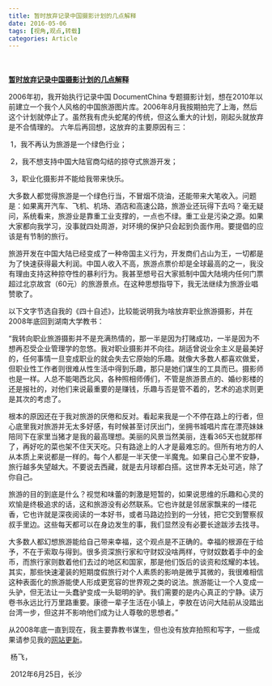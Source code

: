 ```yaml
---
title: 暂时放弃记录中国摄影计划的几点解释
date: 2016-05-06
tags: [视角,观点,转载]
categories: Article
---
```


　

[**暂时放弃记录中国摄影计划的几点解释**	](http://www.midphoto.com/chinese/documentchina/documentchina.htm)	

2006年初，我开始执行记录中国 DocumentChina 专题摄影计划，想在2010年以前建立一个我个人风格的中国旅游图片库。2006年8月我按期拍完了上海，然后这个计划就停止了。虽然我有虎头蛇尾的传统，但这么重大的计划，刚起头就放弃是不合情理的。        六年后再回想，这放弃的主要原因有三：

​		1，我不再认为旅游是一个绿色行业；

​		2，我不想支持中国大陆官商勾结的掠夺式旅游开发；

​		3，职业化摄影并不能给我带来快乐。

​                大多数人都觉得旅游是一个绿色行当，不冒烟不烧油，还能带来大笔收入。问题是：如果离开汽车、飞机、机场、酒店和高速公路，旅游业还玩得下去吗？毫无疑问，系统看来，旅游业是靠重工业支撑的，一点也不绿。重工业是污染之源。如果大家都向我学习，没事就四处周游，对环境的保护只会起到负面作用。要提倡的应该是有节制的旅行。

​                旅游开发在中国大陆已经变成了一种帝国主义行为，开发商们占山为王，一切都是为了快速获得最大利润。中国人收入不高，旅游点票价却是全球最高的之一，我没有理由支持这种掠夺性的暴利行为。我甚至想号召大家抵制中国大陆境内任何门票超过北京故宫（60元）的旅游景点。在这种思想指导下，我无法继续为旅游业唱赞歌了。

​		以下文字节选自我的《四十自述》，比较能说明我为啥放弃职业旅游摄影，并在2008年底回到湖南大学教书：

​		“我转向职业旅游摄影并不是充满热情的，那一半是因为打赌成功，一半是因为不想再忍受企业管理学的忽悠。我对职业摄影并不向往。胡适曾说业余主义是最美好的，任何事情一旦变成职业的就会失去它原始的乐趣。就像大多数人都喜欢做爱，但职业性工作者则很难从性生活中得到乐趣，那只是她们谋生的工具而已。摄影师也是一样。人总不能喝西北风，各种照相师傅们，不管是旅游景点的、婚纱影楼的还是报社的，对他们来说最重要的是赚钱，乐趣与否是管不着的，艺术的追求则更是其次的考虑了。

​                根本的原因还在于我对旅游的厌倦和反对。看起来我是一个不停在路上的行者，但心底里我对旅游并无太多好感，有时候甚至讨厌出门，坐拥书城唱片库在漂亮妹妹陪同下在家里当猪才是我的最高理想。美丽的风景当然美丽，连看365天也就那样了，再好吃的菜也架不住天天吃。只有路途上的人才是最难忘的。但所有地方的人从本质上来说都是一样的。每个人都是一半天使一半魔鬼。如果自己心里不安静，旅行越多失望越大。不要说去西藏，就是去月球都白搭。这世界本无处可逃，除了你自己。

​                旅游的目的到底是什么？视觉和味蕾的刺激是短暂的，如果说思维的乐趣和心灵的欢愉是终极追求的话，这和旅游没有必然联系。它也许就是邻居家飘来的一缕花香，它也许就是深夜阅读的一本好书，或者马路边捡到的一分钱，把它交到警察叔叔手里边。这些每天都可以在身边发生的事，我们显然没有必要长途跋涉去找寻。

​                大多数人都幻想旅游能给自己带来幸福，这个观点是不正确的。幸福的根源在于给予，不在于索取与得到。很多资深旅行家和守财奴没啥两样，守财奴数着手中的金币，而旅行家则数着他们去过的地区和国家，那是他们饭后的谈资和炫耀的本钱。其实，那些快速灌装的短期度假旅行对个人素质的影响是微乎其微的，我很难相信这种表面化的旅游能使人形成更宽容的世界观之类的说法。旅游能让一个人变成一头驴，但无法让一头蠢驴变成一头聪明的驴。我们需要的是内心真正的宁静。读万卷书永远比行万里路重要。康德一辈子生活在小镇上，李敖在访问大陆前从没踏出台湾一步，但这并不影响他们成为让人尊敬的思想者。”

​                从2008年底一直到现在，我主要靠教书谋生，但也没有放弃拍照和写字，一些成果请参见我的[网站更新](http://www.midphoto.com/chinese/whatsnew/whatsnew.htm)。

​        杨飞，

​        2012年6月25日，长沙

